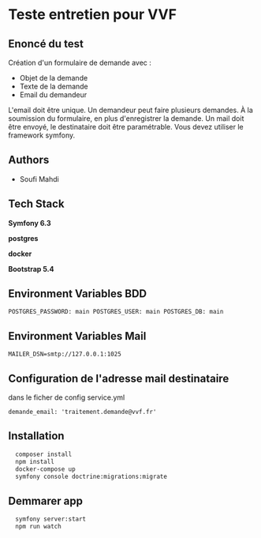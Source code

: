 
# Teste entretien pour VVF

## Enoncé du test
Création d'un formulaire de demande avec :
- Objet de la demande
- Texte de la demande
- Email du demandeur

L'email doit être unique. Un demandeur peut faire plusieurs demandes.
À la soumission du formulaire, en plus d'enregistrer la demande. Un mail doit être envoyé, le destinataire doit être paramétrable.
Vous devez utiliser le framework symfony.


## Authors

- Soufi Mahdi



## Tech Stack

**Symfony 6.3** 

**postgres** 

**docker** 

**Bootstrap 5.4**


## Environment Variables BDD

`POSTGRES_PASSWORD: main
      POSTGRES_USER: main
      POSTGRES_DB: main`

## Environment Variables Mail

`MAILER_DSN=smtp://127.0.0.1:1025`

## Configuration de l'adresse mail destinataire

dans le ficher de config service.yml

`demande_email: 'traitement.demande@vvf.fr'`




## Installation

```bash
  composer install
  npm install
  docker-compose up 
  symfony console doctrine:migrations:migrate
```
## Demmarer app

```bash
  symfony server:start 
  npm run watch
```
    